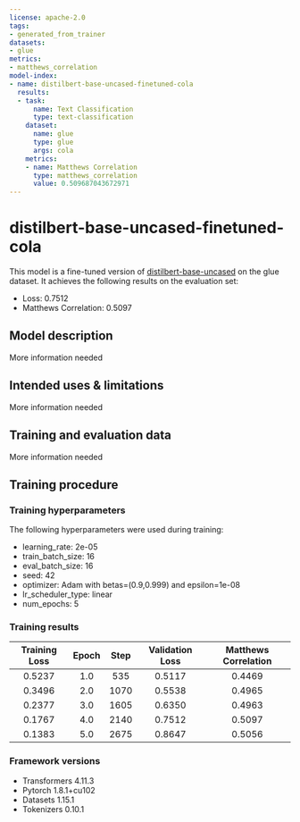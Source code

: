 ```yaml
---
license: apache-2.0
tags:
- generated_from_trainer
datasets:
- glue
metrics:
- matthews_correlation
model-index:
- name: distilbert-base-uncased-finetuned-cola
  results:
  - task:
      name: Text Classification
      type: text-classification
    dataset:
      name: glue
      type: glue
      args: cola
    metrics:
    - name: Matthews Correlation
      type: matthews_correlation
      value: 0.509687043672971
---
```


<!-- This model card has been generated automatically according to the information the Trainer had access to. You
should probably proofread and complete it, then remove this comment. -->

# distilbert-base-uncased-finetuned-cola

This model is a fine-tuned version of [distilbert-base-uncased](https://huggingface.co/distilbert-base-uncased) on the glue dataset.
It achieves the following results on the evaluation set:
- Loss: 0.7512
- Matthews Correlation: 0.5097

## Model description

More information needed

## Intended uses & limitations

More information needed

## Training and evaluation data

More information needed

## Training procedure

### Training hyperparameters

The following hyperparameters were used during training:
- learning_rate: 2e-05
- train_batch_size: 16
- eval_batch_size: 16
- seed: 42
- optimizer: Adam with betas=(0.9,0.999) and epsilon=1e-08
- lr_scheduler_type: linear
- num_epochs: 5

### Training results

| Training Loss | Epoch | Step | Validation Loss | Matthews Correlation |
|:-------------:|:-----:|:----:|:---------------:|:--------------------:|
| 0.5237        | 1.0   | 535  | 0.5117          | 0.4469               |
| 0.3496        | 2.0   | 1070 | 0.5538          | 0.4965               |
| 0.2377        | 3.0   | 1605 | 0.6350          | 0.4963               |
| 0.1767        | 4.0   | 2140 | 0.7512          | 0.5097               |
| 0.1383        | 5.0   | 2675 | 0.8647          | 0.5056               |


### Framework versions

- Transformers 4.11.3
- Pytorch 1.8.1+cu102
- Datasets 1.15.1
- Tokenizers 0.10.1
